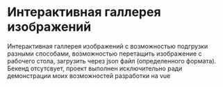 # Интерактивная галлерея изображений 
Интерактивная галлерея изображений c возможностью подгрузки разными способами, возможностью перетащить изображение с рабочего стола, загрузить через json файл (определенного формата). Бекенд отсутсвует, проект выполнен исключительно ради демонстрации моих возможностей разработки на vue
